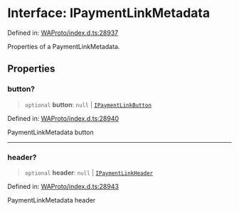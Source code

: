 # Interface: IPaymentLinkMetadata

Defined in: [WAProto/index.d.ts:28937](https://github.com/Fokusdotid/bail/blob/a1b2bb6d3d63874a4f497e70ebd6347b2869da8e/WAProto/index.d.ts#L28937)

Properties of a PaymentLinkMetadata.

## Properties

### button?

> `optional` **button**: `null` \| [`IPaymentLinkButton`](../namespaces/PaymentLinkMetadata/interfaces/IPaymentLinkButton.md)

Defined in: [WAProto/index.d.ts:28940](https://github.com/Fokusdotid/bail/blob/a1b2bb6d3d63874a4f497e70ebd6347b2869da8e/WAProto/index.d.ts#L28940)

PaymentLinkMetadata button

***

### header?

> `optional` **header**: `null` \| [`IPaymentLinkHeader`](../namespaces/PaymentLinkMetadata/interfaces/IPaymentLinkHeader.md)

Defined in: [WAProto/index.d.ts:28943](https://github.com/Fokusdotid/bail/blob/a1b2bb6d3d63874a4f497e70ebd6347b2869da8e/WAProto/index.d.ts#L28943)

PaymentLinkMetadata header
